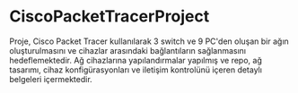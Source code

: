 # CiscoPacketTracerProject
Proje, Cisco Packet Tracer kullanılarak 3 switch ve 9 PC'den oluşan bir ağın oluşturulmasını ve cihazlar arasındaki bağlantıların sağlanmasını hedeflemektedir. Ağ cihazlarına yapılandırmalar yapılmış ve repo, ağ tasarımı, cihaz konfigürasyonları ve iletişim kontrolünü içeren detaylı belgeleri içermektedir.
